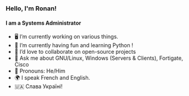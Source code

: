 ### Hello, I'm Ronan!
#### I am a Systems Administrator

* 🖥 I’m currently working on various things.
* 📗 I’m currently having fun and learning Python !
* 👯 I’d love to collaborate on open-source projects
* 💬 Ask me about GNU/Linux, Windows (Servers & Clients), Fortigate, Cisco
* 🌻 Pronouns: He/Him
* 🌍 I speak French and English.
* 🇺🇦 Слава Україні!
